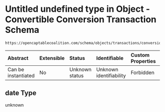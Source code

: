 # Untitled undefined type in Object - Convertible Conversion Transaction Schema

```txt
https://opencaptablecoalition.com/schema/objects/transactions/conversion/convertible_conversion#/properties/date
```



| Abstract            | Extensible | Status         | Identifiable            | Custom Properties | Additional Properties | Access Restrictions | Defined In                                                                                                                                  |
| :------------------ | :--------- | :------------- | :---------------------- | :---------------- | :-------------------- | :------------------ | :------------------------------------------------------------------------------------------------------------------------------------------ |
| Can be instantiated | No         | Unknown status | Unknown identifiability | Forbidden         | Allowed               | none                | [ConvertibleConversion.schema.json*](../../schema/objects/transactions/conversion/ConvertibleConversion.schema.json "open original schema") |

## date Type

unknown
